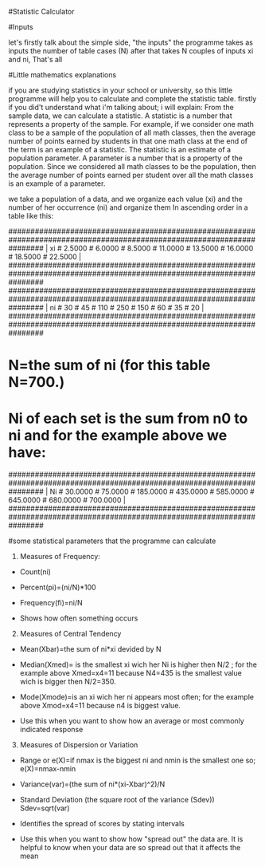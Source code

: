 #Statistic Calculator

#Inputs

let's firstly talk about the simple side, "the inputs"
the programme takes as inputs the number of table cases (N)
after that takes N couples of inputs xi and ni, That's all

#Little mathematics explanations

if you are studying statistics in your school or university, so this little programme will help you to calculate and complete the statistic table.
firstly if you did't understand what i'm talking about; i will explain:
From the sample data, we can calculate a statistic. A statistic is a number that represents a property of the sample. For example, if we consider one math class to be a sample of the population of all math classes, then the average number of points earned by students in that one math class at the end of the term is an example of a statistic. The statistic is an estimate of a population parameter. A parameter is a number that is a property of the population. Since we considered all math classes to be the population, then the average number of points earned per student over all the math classes is an example of a parameter.

we take a population of a data, and we organize each value (xi) and the number of her occurrence (ni) and organize them In ascending order in a table 
like this:

########################################################################################################################
|  xi  #     2.5000  #     6.0000  #     8.5000  #    11.0000  #    13.5000  #    16.0000  #    18.5000  #    22.5000  |
########################################################################################################################
########################################################################################################################
|  ni  #     30      #     45      #    110      #    250      #    150      #     60      #     35      #     20      |
########################################################################################################################

# N=the sum of ni (for this table N=700.)
   
# Ni of each set is the sum from n0 to ni and for the example above we have:

########################################################################################################################
|   Ni  #    30.0000 #    75.0000  #   185.0000  #   435.0000  #   585.0000  #   645.0000  #   680.0000  #   700.0000  |
########################################################################################################################


#some statistical parameters that the programme can calculate

1. Measures of Frequency:
* Count(ni) 

* Percent(pi)=(ni/N)*100 
 
* Frequency(fi)=ni/N 

* Shows how often something occurs

2. Measures of Central Tendency
* Mean(Xbar)=the sum of ni*xi devided by N 

* Median(Xmed)= is the smallest xi wich her Ni is higher then N/2 ; for the example above Xmed=x4=11 because N4=435 is the
  smallest value wich is bigger then N/2=350. 

* Mode(Xmode)=is an xi wich her ni appears most often; for the example above Xmod=x4=11 because n4 is biggest value. 


* Use this when you want to show how an average or most commonly indicated response

3. Measures of Dispersion or Variation

* Range or e(X)=if nmax is the biggest ni and nmin is the smallest one so; e(X)=nmax-nmin 

* Variance(var)=(the sum of ni*(xi-Xbar)^2)/N 

* Standard Deviation (the square root of the variance (Sdev)) Sdev=sqrt(var) 

* Identifies the spread of scores by stating intervals

* Use this when you want to show how "spread out" the data are. It is helpful to know when your data are so spread out that it affects the mean
